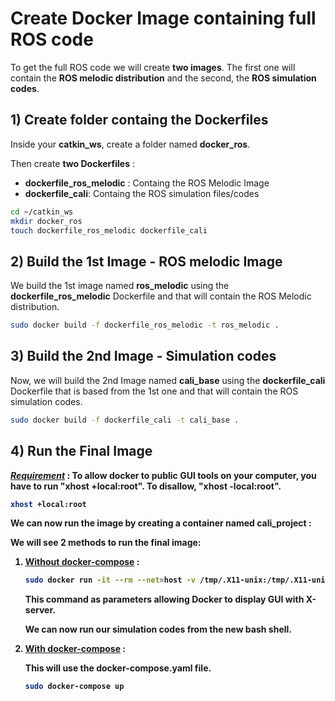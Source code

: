 # Create Docker Image containing full ROS code 

To get the full ROS code we will create <strong>two images</strong>. The first one will contain the <strong>ROS melodic distribution</strong> and the second, the <strong>ROS simulation codes</strong>.

## 1) Create folder containg the Dockerfiles

Inside your <strong>catkin_ws</strong>, create a folder named <strong>docker_ros</strong>.

Then create <strong>two Dockerfiles</strong> :
<ul>
  <li><strong>dockerfile_ros_melodic</strong> : Containg the ROS Melodic Image</li>
  <li><strong>dockerfile_cali</strong>: Containg the ROS simulation files/codes</li>
</ul>

```bash
cd ~/catkin_ws
mkdir docker_ros
touch dockerfile_ros_melodic dockerfile_cali
```

## 2) Build the 1st Image - ROS melodic Image

We build the 1st image named <strong>ros_melodic</strong> using the <strong>dockerfile_ros_melodic</strong> Dockerfile and that will contain the ROS Melodic distribution.

```bash
sudo docker build -f dockerfile_ros_melodic -t ros_melodic .
```

## 3) Build the 2nd Image - Simulation codes

Now, we will build the 2nd Image named <strong>cali_base</strong> using the <strong>dockerfile_cali</strong> Dockerfile that is based from the 1st one and that will contain the ROS simulation codes.

```bash
sudo docker build -f dockerfile_cali -t cali_base .
```
## 4) Run the Final Image

<u><strong><em>Requirement</em><strong></u> : To allow docker to public GUI tools on your computer, you have to run <strong>"xhost +local:root"</strong>. To disallow, <strong>"xhost -local:root"</strong>.

```bash
xhost +local:root
```


We can now <strong>run</strong> the image by creating a container named <strong>cali_project</strong> :

We will see <strong>2 methods</strong> to run the final image:

1) <u>Without docker-compose</u> :


    ```bash
    sudo docker run -it --rm --net=host -v /tmp/.X11-unix:/tmp/.X11-unix:rw --name=cali_project --privileged -e DISPLAY -e QT_X11_NO_MITSHM=1 cali_base:latest bash
    ```
    
    This command as parameters allowing Docker to display GUI with X-server.

    We can now run our simulation codes from the new bash shell.

2) <u>With docker-compose</u> :

    This will use the <strong>docker-compose.yaml</strong> file.

    ```bash
    sudo docker-compose up
    ```






